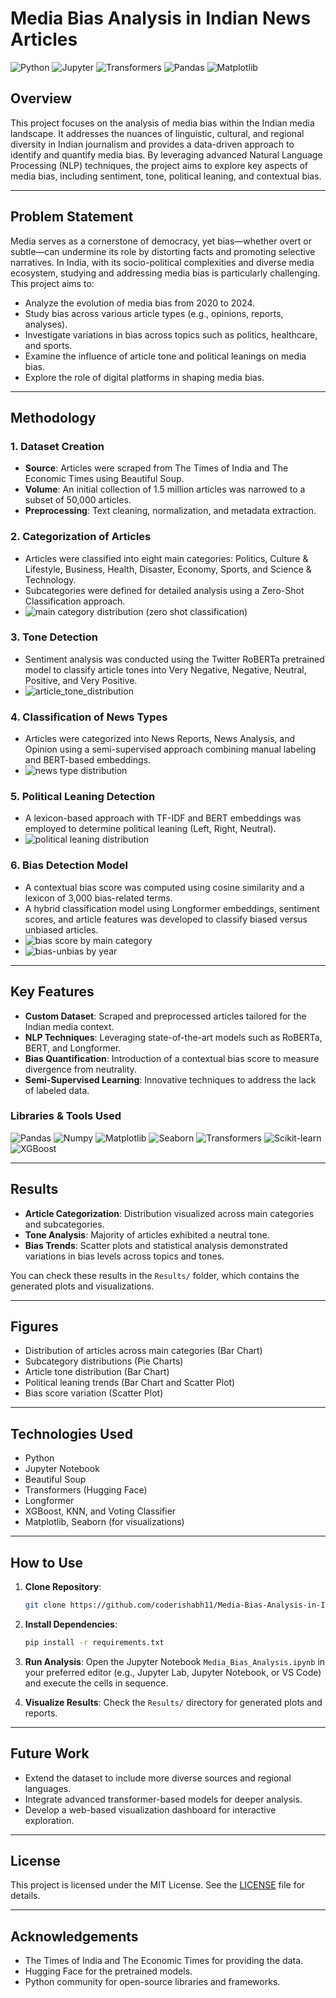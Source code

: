 # Media Bias Analysis in Indian News Articles


![Python](https://img.shields.io/badge/Python-3.9%2B-blue?logo=python&logoColor=white)
![Jupyter](https://img.shields.io/badge/Jupyter-Notebook-orange?logo=jupyter&logoColor=white)
![Transformers](https://img.shields.io/badge/Transformers-Hugging%20Face-yellow?logo=huggingface&logoColor=black)
![Pandas](https://img.shields.io/badge/Pandas-Data%20Analysis-green?logo=pandas&logoColor=white)
![Matplotlib](https://img.shields.io/badge/Matplotlib-Visualization-red?logo=python&logoColor=white)


## Overview
This project focuses on the analysis of media bias within the Indian media landscape. It addresses the nuances of linguistic, cultural, and regional diversity in Indian journalism and provides a data-driven approach to identify and quantify media bias. By leveraging advanced Natural Language Processing (NLP) techniques, the project aims to explore key aspects of media bias, including sentiment, tone, political leaning, and contextual bias.

---

## Problem Statement
Media serves as a cornerstone of democracy, yet bias—whether overt or subtle—can undermine its role by distorting facts and promoting selective narratives. In India, with its socio-political complexities and diverse media ecosystem, studying and addressing media bias is particularly challenging. This project aims to:

- Analyze the evolution of media bias from 2020 to 2024.
- Study bias across various article types (e.g., opinions, reports, analyses).
- Investigate variations in bias across topics such as politics, healthcare, and sports.
- Examine the influence of article tone and political leanings on media bias.
- Explore the role of digital platforms in shaping media bias.

---

## Methodology
### 1. **Dataset Creation**
- **Source**: Articles were scraped from The Times of India and The Economic Times using Beautiful Soup.
- **Volume**: An initial collection of 1.5 million articles was narrowed to a subset of 50,000 articles.
- **Preprocessing**: Text cleaning, normalization, and metadata extraction.

### 2. **Categorization of Articles**
- Articles were classified into eight main categories: Politics, Culture & Lifestyle, Business, Health, Disaster, Economy, Sports, and Science & Technology.
- Subcategories were defined for detailed analysis using a Zero-Shot Classification approach.
- ![main category distribution (zero shot classification)](https://github.com/user-attachments/assets/906e4f3e-979e-4ec8-827d-4e856e71a11b)

### 3. **Tone Detection**
- Sentiment analysis was conducted using the Twitter RoBERTa pretrained model to classify article tones into Very Negative, Negative, Neutral, Positive, and Very Positive.
- ![article_tone_distribution](https://github.com/user-attachments/assets/ed38bbdd-4379-48ac-a634-4ebfa6357d9c)

### 4. **Classification of News Types**
- Articles were categorized into News Reports, News Analysis, and Opinion using a semi-supervised approach combining manual labeling and BERT-based embeddings.
- ![news type distribution](https://github.com/user-attachments/assets/d3d64ecb-b38e-4f0c-91ed-ced1ecfc8216)

### 5. **Political Leaning Detection**
- A lexicon-based approach with TF-IDF and BERT embeddings was employed to determine political leaning (Left, Right, Neutral).
- ![political leaning distribution](https://github.com/user-attachments/assets/39b2dafd-5a94-4ec5-b8e8-d1d6ac464758)

### 6. **Bias Detection Model**
- A contextual bias score was computed using cosine similarity and a lexicon of 3,000 bias-related terms.
- A hybrid classification model using Longformer embeddings, sentiment scores, and article features was developed to classify biased versus unbiased articles.
- ![bias score by main category](https://github.com/user-attachments/assets/e847d254-6847-472a-b0af-7980f896c322)
- ![bias-unbias by year](https://github.com/user-attachments/assets/1ba35781-520e-4058-97d4-6fb467dd1aca)

---

## Key Features
- **Custom Dataset**: Scraped and preprocessed articles tailored for the Indian media context.
- **NLP Techniques**: Leveraging state-of-the-art models such as RoBERTa, BERT, and Longformer.
- **Bias Quantification**: Introduction of a contextual bias score to measure divergence from neutrality.
- **Semi-Supervised Learning**: Innovative techniques to address the lack of labeled data.

### Libraries & Tools Used

![Pandas](https://img.shields.io/badge/Pandas-Data%20Analysis-green?logo=pandas&logoColor=white)
![Numpy](https://img.shields.io/badge/Numpy-Numerical%20Computation-blue?logo=numpy&logoColor=white)
![Matplotlib](https://img.shields.io/badge/Matplotlib-Visualization-red?logo=python&logoColor=white)
![Seaborn](https://img.shields.io/badge/Seaborn-Statistical%20Plots-blue?logo=python&logoColor=white)
![Transformers](https://img.shields.io/badge/Transformers-Hugging%20Face-yellow?logo=huggingface&logoColor=black)
![Scikit-learn](https://img.shields.io/badge/Scikit%20Learn-Machine%20Learning-orange?logo=scikit-learn&logoColor=white)
![XGBoost](https://img.shields.io/badge/XGBoost-Modeling-blue?logo=xgboost&logoColor=white)

---

## Results
- **Article Categorization**: Distribution visualized across main categories and subcategories.
- **Tone Analysis**: Majority of articles exhibited a neutral tone.
- **Bias Trends**: Scatter plots and statistical analysis demonstrated variations in bias levels across topics and tones.

You can check these results in the `Results/` folder, which contains the generated plots and visualizations.

---

## Figures
- Distribution of articles across main categories (Bar Chart)
- Subcategory distributions (Pie Charts)
- Article tone distribution (Bar Chart)
- Political leaning trends (Bar Chart and Scatter Plot)
- Bias score variation (Scatter Plot)

---

## Technologies Used
- Python
- Jupyter Notebook
- Beautiful Soup
- Transformers (Hugging Face)
- Longformer
- XGBoost, KNN, and Voting Classifier
- Matplotlib, Seaborn (for visualizations)

---

## How to Use
1. **Clone Repository**:
   ```bash
   git clone https://github.com/coderishabh11/Media-Bias-Analysis-in-Indian-News-Articles.git
   ```
2. **Install Dependencies**:
   ```bash
   pip install -r requirements.txt
   ```
3. **Run Analysis**:
   Open the Jupyter Notebook `Media_Bias_Analysis.ipynb` in your preferred editor (e.g., Jupyter Lab, Jupyter Notebook, or VS Code) and execute the cells in sequence.

4. **Visualize Results**:
   Check the `Results/` directory for generated plots and reports.

---

## Future Work
- Extend the dataset to include more diverse sources and regional languages.
- Integrate advanced transformer-based models for deeper analysis.
- Develop a web-based visualization dashboard for interactive exploration.

---

## License
This project is licensed under the MIT License. See the [LICENSE](LICENSE) file for details.

---

## Acknowledgements
- The Times of India and The Economic Times for providing the data.
- Hugging Face for the pretrained models.
- Python community for open-source libraries and frameworks.
